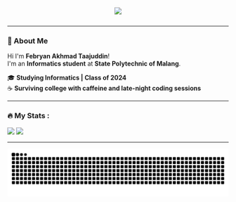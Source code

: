 <h1 align="center">
  <img src="https://readme-typing-svg.herokuapp.com?font=Fira+Code&size=22&duration=2000&pause=1000&color=00F7FF&center=true&vCenter=true&width=435&lines=いらっしゃいま%21;Febryan+Akhmad+Taajuddin" />
</h1>

---

### 👋 About Me

Hi I'm **Febryan Akhmad Taajuddin**!  
I'm an **Informatics student** at **State Polytechnic of Malang**.

🎓 **Studying Informatics | Class of 2024**  
☕ **Surviving college with caffeine and late-night coding sessions**

---

### :fire: My Stats :

<div>
  <img src="https://nirzak-streak-stats.vercel.app/?user=FebryanAkt&theme=nightowl" height="180px"/>
  <img src="https://github-readme-stats.vercel.app/api/top-langs/?username=FebryanAkt&layout=compact&theme=nightowl&exclude_repo,FebryanAkt" height="180px"/>
</div>

---
<img src="https://raw.githubusercontent.com/FebryanAkt/FebryanAkt/output/snake.svg" alt="Snake animation" />

###

